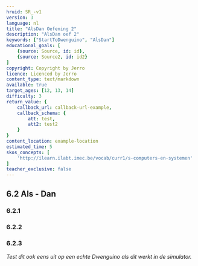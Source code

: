 ```yaml
---
hruid: SR_-v1
version: 3
language: nl
title: "AlsDan Oefening 2"
description: "AlsDan oef 2"
keywords: ["StartToDwenguino", "AlsDan"]
educational_goals: [
    {source: Source, id: id}, 
    {source: Source2, id: id2}
]
copyright: Copyright by Jerro
licence: Licenced by Jerro
content_type: text/markdown
available: true
target_ages: [12, 13, 14]
difficulty: 3
return_value: {
    callback_url: callback-url-example,
    callback_schema: {
        att: test,
        att2: test2
    }
}
content_location: example-location
estimated_time: 5
skos_concepts: [
    'http://ilearn.ilabt.imec.be/vocab/curr1/s-computers-en-systemen'
]
teacher_exclusive: false
---
```

## 6.2 Als - Dan

### 6.2.1




### 6.2.2




### 6.2.3



*Test dit ook eens uit op een echte Dwenguino als dit werkt in de simulator.*